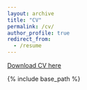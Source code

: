 ```yaml
---
layout: archive
title: "CV"
permalink: /cv/
author_profile: true
redirect_from:
  - /resume
---
```

[Download CV here](http://academicpages.github.io/files/paper1.pdf)

{% include base_path %}

<!--- Publications
======
  <ul>{% for post in site.publications %}
    {% include archive-single-cv.html %}
  {% endfor %}</ul>
  
Talks
======
  <ul>{% for post in site.talks %}
    {% include archive-single-talk-cv.html %}
  {% endfor %}</ul>
  
Teaching
======
  <ul>{% for post in site.teaching %}
    {% include archive-single-cv.html %}
  {% endfor %}</ul>
  
Service and leadership
======
-->
